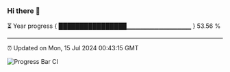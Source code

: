 ### Hi there 👋

⏳ Year progress { ████████████████▁▁▁▁▁▁▁▁▁▁▁▁▁▁ } 53.56 %

---

⏰ Updated on Mon, 15 Jul 2024 00:43:15 GMT

![Progress Bar CI](https://github.com/Shyam-Makwana/GitHub-Actions-Demo/workflows/Progress%20Bar%20CI/badge.svg)
